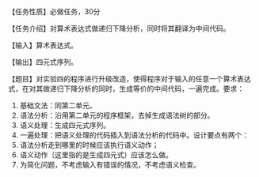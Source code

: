 【任务性质】必做任务，30分

【任务介绍】对算术表达式做递归下降分析，同时将其翻译为中间代码。

【输入】算术表达式。

【输出】四元式序列。

【题目】对实验四的程序进行升级改造，使得程序对于输入的任意一个算术表达式，在对其做递归下降分析的同时，生成等价的中间代码，一遍完成。要求：

1. 基础文法：同第二单元。
2. 语法分析：沿用第二单元的程序框架，去掉生成语法树的部分。
3. 语义处理：生成四元式序列。
4. 一遍处理：把语义处理的代码插入到语法分析的代码中。设计要点有两个：
5. 语法分析走到哪里的时候应该执行语义动作；
6. 语义动作（这里指的是生成四元式）应该怎么做。
7. 为简化问题，不考虑输入有错误的情况，不考虑语义检查。
